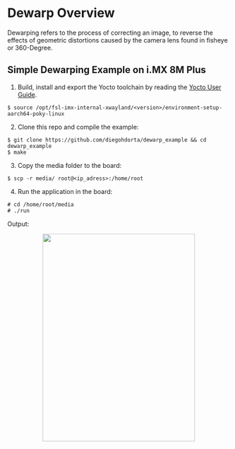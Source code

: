 # Dewarp Overview

Dewarping refers to the process of correcting an image, to reverse the effects
of geometric distortions caused by the camera lens found in fisheye or 360-Degree.

## Simple Dewarping Example on i.MX 8M Plus

1. Build, install and export the Yocto toolchain by reading the [Yocto User Guide][yocto_doc].
```console
$ source /opt/fsl-imx-internal-xwayland/<version>/environment-setup-aarch64-poky-linux 
```

2. Clone this repo and compile the example:
```console
$ git clone https://github.com/diegohdorta/dewarp_example && cd dewarp_example
$ make
```
3. Copy the media folder to the board:
```console
$ scp -r media/ root@<ip_adress>:/home/root
```
4. Run the application in the board:
```console
# cd /home/root/media
# ./run
```

Output:
<p align="center">
  <img src="https://raw.githubusercontent.com/diegohdorta/dewarp_example/master/media/example.gif" height="469" width="345">
</p>

[yocto_doc]: https://www.nxp.com/docs/en/user-guide/IMX_YOCTO_PROJECT_USERS_GUIDE.pdf
